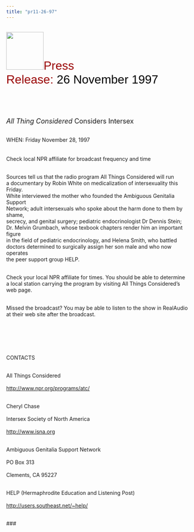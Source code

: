 ```yaml
---
title: "pr11-26-97"
---
```


<br><IMG SRC="/img/logo100.gif" HEIGHT="101" WIDTH="100" /><FONT FACE="Arial,Helvetica"><FONT SIZE="+3"><FONT COLOR="#990000">Press<br>Release: </FONT><FONT COLOR="#000000">26 November 1997</FONT></FONT></FONT><br>  
<br>&nbsp;<br><br>

<FONT SIZE="+1"><I>All Thing Considered</I> Considers Intersex</FONT><br><br>

<span class="caps">WHEN</span>: Friday November 28, 1997<br>  
&nbsp;&nbsp;&nbsp;&nbsp;&nbsp;&nbsp;&nbsp;&nbsp;&nbsp;&nbsp;&nbsp;&nbsp;<br>Check local <span class="caps">NPR</span> affiliate for broadcast frequency and time<br><br>

Sources tell us that the radio program All Things Considered will run<br>a documentary by Robin White on medicalization of intersexuality this Friday.<br>White interviewed the mother who founded the Ambiguous Genitalia Support<br>Network; adult intersexuals who spoke about the harm done to them by shame,<br>secrecy, and genital surgery; pediatric endocrinologist Dr Dennis Stein;<br>Dr. Melvin Grumbach, whose texbook chapters render him an important figure<br>in the field of pediatric endocrinology, and Helena Smith, who battled<br>doctors determined to surgically assign her son male and who now operates<br>the peer support group <span class="caps">HELP</span>.<br><br>

Check your local <span class="caps">NPR</span> affiliate for times. You should be able to determine<br>a local station carrying the program by visiting All Things Considered&#8217;s<br>web page.<br><br>

Missed the broadcast? You may be able to listen to the show in RealAudio<br>at their web site after the broadcast.<br>  
&nbsp;<br>  
&nbsp;<br><br>

<span class="caps">CONTACTS</span><br><br>

All Things Considered<br>  
http://www.npr.org/programs/atc/<br><br>

Cheryl Chase<br>  
Intersex Society of North America<br>  
http://www.isna.org<br><br>

Ambiguous Genitalia Support Network<br>  
PO Box 313<br>  
Clements, CA 95227<br><br>

<span class="caps">HELP</span> (Hermaphrodite Education and Listening Post)<br>  
http://users.southeast.net/~help/<br><br>

###<br>  
&nbsp;<br>  
&nbsp;<br>  
&nbsp;<br>  
&nbsp;<br>